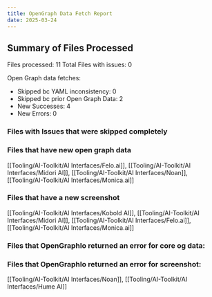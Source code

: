 ```yaml
---
title: OpenGraph Data Fetch Report
date: 2025-03-24
---
```


## Summary of Files Processed
Files processed: 11
Total Files with issues: 0

Open Graph data fetches:
- Skipped bc YAML inconsistency: 0
- Skipped bc prior Open Graph Data: 2
- New Successes: 4
- New Errors: 0

### Files with Issues that were skipped completely


### Files that have new open graph data 
[[Tooling/AI-Toolkit/AI Interfaces/Felo.ai]], [[Tooling/AI-Toolkit/AI Interfaces/Midori AI]], [[Tooling/AI-Toolkit/AI Interfaces/Noan]], [[Tooling/AI-Toolkit/AI Interfaces/Monica.ai]]

### Files that have a new screenshot
[[Tooling/AI-Toolkit/AI Interfaces/Kobold AI]], [[Tooling/AI-Toolkit/AI Interfaces/Midori AI]], [[Tooling/AI-Toolkit/AI Interfaces/Felo.ai]], [[Tooling/AI-Toolkit/AI Interfaces/Monica.ai]]

### Files that OpenGraphIo returned an error for core og data:


### Files that OpenGraphIo returned an error for screenshot:
[[Tooling/AI-Toolkit/AI Interfaces/Noan]], [[Tooling/AI-Toolkit/AI Interfaces/Hume AI]]
